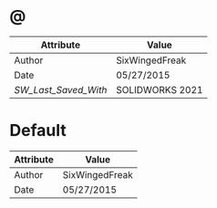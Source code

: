 # @
| Attribute | Value |
| ---  | ---     |
| Author | SixWingedFreak |
| Date | 05/27/2015 |
| _SW_Last_Saved_With_ | SOLIDWORKS 2021 |
# Default
| Attribute | Value |
| ---  | ---     |
| Author | SixWingedFreak |
| Date | 05/27/2015 |
